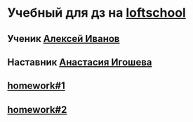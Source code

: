Учебный для дз на [loftschool](https://loftschool.com/)
=====================
Ученик [Алексей Иванов](https://vk.com/dragin_bld)
-
Наставник  [Анастасия Игошева](https://vk.com/igosh)
-
[homework#1](./homework#1)
-
[homework#2](./homework#2)
-
